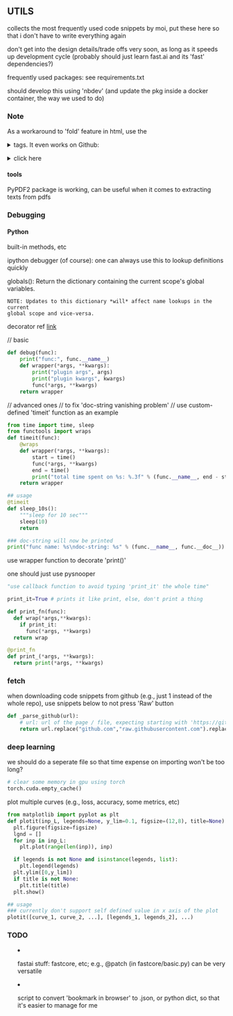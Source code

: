 ## UTILS

collects the most frequently used code snippets by moi, 
put these here so that i don't have to write everything
again

don't get into the design details/trade offs very soon,
as long as it speeds up development cycle (probably
should just learn fast.ai and its 'fast' dependencies?)

frequently used packages: see requirements.txt

should develop this using 'nbdev' (and update the pkg 
inside a docker container, the way we used to do)

### Note
As a workaround to 'fold' feature in html, use the <details> and <summary> tags. It even works on Github:
<details>
<summary>click here</summary>
made you look.

(code example here, but let's not get recursive!)
</details>

#### tools

PyPDF2 package is working, can be useful when it comes to extracting texts from pdfs

### Debugging

#### Python

built-in methods, etc

ipython debugger (of course): one can always use this to lookup definitions quickly

globals(): Return the dictionary containing the current scope's global variables.

    NOTE: Updates to this dictionary *will* affect name lookups in the current
    global scope and vice-versa.

decorator
ref [link](https://myapollo.com.tw/blog/python-decorator-tutorial/?fbclid=IwAR117iqq2OBvH3AiROpI_zThUBrm54_5NJm-5Nb547gS_JsBUdwBwM7TU0g)

// basic
```python
def debug(func):
    print("func:", func.__name__)
    def wrapper(*args, **kwargs):
        print("plugin args", args)
        print("plugin kwargs", kwargs)
        func(*args, **kwargs)
    return wrapper
```

// advanced ones
// to fix 'doc-string vanishing problem'
// use custom-defined 'timeit' function as an example
```python
from time import time, sleep
from functools import wraps
def timeit(func):
    @wraps
    def wrapper(*args, **kwargs):
        start = time()
        func(*args, **kwargs)
        end = time()
        print("total time spent on %s: %.3f" % (func.__name__, end - start))
    return wrapper

## usage
@timeit
def sleep_10s():
    """sleep for 10 sec"""
    sleep(10)
    return

### doc-string will now be printed
print("func name: %s\ndoc-string: %s" % (func.__name__, func.__doc__))
```

use wrapper function to decorate 'print()'

one should just use pysnooper

```python
"use callback function to avoid typing 'print_it' the whole time"

print_it=True # prints it like print, else, don't print a thing

def print_fn(func):
  def wrap(*args,**kwargs):
    if print_it:
      func(*args, **kwargs)
  return wrap

@print_fn
def print_(*args, **kwargs):
  return print(*args, **kwargs)
```

### fetch

when downloading code snippets from github (e.g., just 1 instead of the whole repo), use snippets below to not press 'Raw' button
```python
def _parse_github(url):
    # url: url of the page / file, expecting starting with 'https://github.com/...'
    return url.replace("github.com","raw.githubusercontent.com").replace("/blob", "")
```

### deep learning

we should do a seperate file so that time expense on importing won't be too long?

```python
# clear some memory in gpu using torch
torch.cuda.empty_cache()

```

plot multiple curves (e.g., loss, accuracy, some metrics, etc)

```python
from matplotlib import pyplot as plt
def plotit(inp_L, legends=None, y_lim=0.1, figsize=(12,8), title=None):
  plt.figure(figsize=figsize)
  lgnd = []
  for inp in inp_L:
    plt.plot(range(len(inp)), inp)

  if legends is not None and isinstance(legends, list):
    plt.legend(legends)
  plt.ylim([0,y_lim])
  if title is not None:
    plt.title(title)
  plt.show()

## usage
### currently don't support self defined value in x axis of the plot
plotit([curve_1, curve_2, ...], [legends_1, legends_2], ...)

```

### TODO

* fastai stuff: fastcore, etc; e.g., @patch (in fastcore/basic.py) can be very versatile

* script to convert 'bookmark in browser' to .json, or python dict, so that it's easier to manage for me


